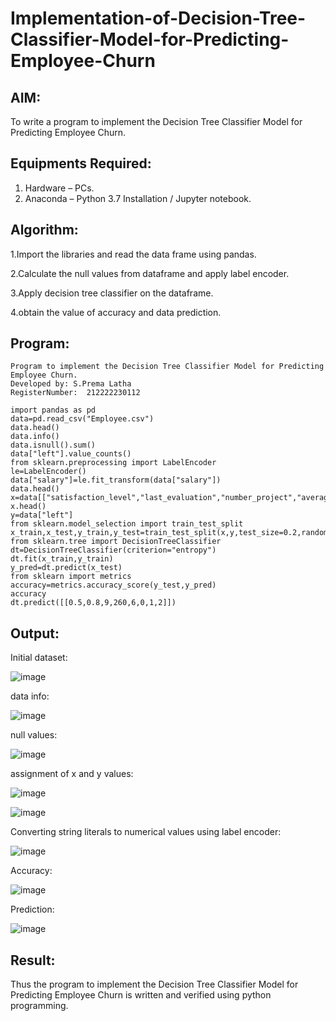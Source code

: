# Implementation-of-Decision-Tree-Classifier-Model-for-Predicting-Employee-Churn

## AIM:
To write a program to implement the Decision Tree Classifier Model for Predicting Employee Churn.

## Equipments Required:
1. Hardware – PCs.
2. Anaconda – Python 3.7 Installation / Jupyter notebook.

## Algorithm:
1.Import the libraries and read the data frame using pandas.

2.Calculate the null values from dataframe and apply label encoder.

3.Apply decision tree classifier on the dataframe.

4.obtain the value of accuracy and data prediction.

## Program:
```
Program to implement the Decision Tree Classifier Model for Predicting Employee Churn.
Developed by: S.Prema Latha
RegisterNumber:  212222230112

import pandas as pd
data=pd.read_csv("Employee.csv")
data.head()
data.info()
data.isnull().sum()
data["left"].value_counts()
from sklearn.preprocessing import LabelEncoder
le=LabelEncoder()
data["salary"]=le.fit_transform(data["salary"])
data.head()
x=data[["satisfaction_level","last_evaluation","number_project","average_montly_hours","time_spend_company","Work_accident","promotion_last_5years","salary"]]
x.head()
y=data["left"]
from sklearn.model_selection import train_test_split
x_train,x_test,y_train,y_test=train_test_split(x,y,test_size=0.2,random_state=100)
from sklearn.tree import DecisionTreeClassifier
dt=DecisionTreeClassifier(criterion="entropy")
dt.fit(x_train,y_train)
y_pred=dt.predict(x_test)
from sklearn import metrics
accuracy=metrics.accuracy_score(y_test,y_pred)
accuracy
dt.predict([[0.5,0.8,9,260,6,0,1,2]])
```

## Output:
Initial dataset:

![image](https://github.com/SriramS22/Implementation-of-Decision-Tree-Classifier-Model-for-Predicting-Employee-Churn/assets/119094390/a89c4f08-8885-4cd3-aef9-3b184a40c0aa)

data info:

![image](https://github.com/SriramS22/Implementation-of-Decision-Tree-Classifier-Model-for-Predicting-Employee-Churn/assets/119094390/edab3131-9339-40a5-98d0-f81392e14ff3)

null values:

![image](https://github.com/SriramS22/Implementation-of-Decision-Tree-Classifier-Model-for-Predicting-Employee-Churn/assets/119094390/7467cc3f-1609-464f-a0e4-c463a31e19a4)

assignment of x and y values:

![image](https://github.com/SriramS22/Implementation-of-Decision-Tree-Classifier-Model-for-Predicting-Employee-Churn/assets/119094390/4f05e9f5-48af-445d-87a9-254cc415c1f5)

![image](https://github.com/SriramS22/Implementation-of-Decision-Tree-Classifier-Model-for-Predicting-Employee-Churn/assets/119094390/75f78e7d-f896-4385-a546-90f4408c5ced)

Converting string literals to numerical values using label encoder:

![image](https://github.com/SriramS22/Implementation-of-Decision-Tree-Classifier-Model-for-Predicting-Employee-Churn/assets/119094390/12469a7b-8436-460d-a816-02f6de0c544e)

Accuracy:

![image](https://github.com/SriramS22/Implementation-of-Decision-Tree-Classifier-Model-for-Predicting-Employee-Churn/assets/119094390/b2ed80e0-0374-416d-8827-e529a59b7c42)

Prediction:

![image](https://github.com/SriramS22/Implementation-of-Decision-Tree-Classifier-Model-for-Predicting-Employee-Churn/assets/119094390/43acb284-2d8a-4119-823c-8a9410dc3196)


## Result:
Thus the program to implement the  Decision Tree Classifier Model for Predicting Employee Churn is written and verified using python programming.
